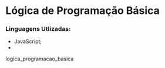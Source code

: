 #  Lógica de Programação Básica

### Linguagens Utlizadas:

- JavaScript;
- 







logica_programacao_basica
